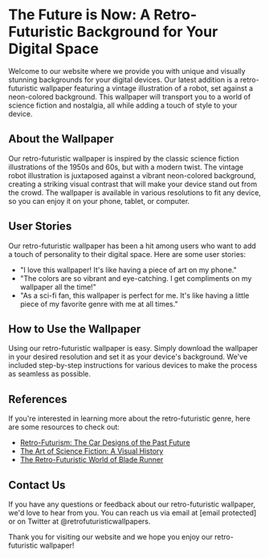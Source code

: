 <!--font:Orbitron-->

# The Future is Now: A Retro-Futuristic Background for Your Digital Space

Welcome to our website where we provide you with unique and visually stunning backgrounds for your digital devices. Our latest addition is a retro-futuristic wallpaper featuring a vintage illustration of a robot, set against a neon-colored background. This wallpaper will transport you to a world of science fiction and nostalgia, all while adding a touch of style to your device.

## About the Wallpaper

Our retro-futuristic wallpaper is inspired by the classic science fiction illustrations of the 1950s and 60s, but with a modern twist. The vintage robot illustration is juxtaposed against a vibrant neon-colored background, creating a striking visual contrast that will make your device stand out from the crowd. The wallpaper is available in various resolutions to fit any device, so you can enjoy it on your phone, tablet, or computer.

## User Stories

Our retro-futuristic wallpaper has been a hit among users who want to add a touch of personality to their digital space. Here are some user stories:

- "I love this wallpaper! It's like having a piece of art on my phone."
- "The colors are so vibrant and eye-catching. I get compliments on my wallpaper all the time!"
- "As a sci-fi fan, this wallpaper is perfect for me. It's like having a little piece of my favorite genre with me at all times."

## How to Use the Wallpaper

Using our retro-futuristic wallpaper is easy. Simply download the wallpaper in your desired resolution and set it as your device's background. We've included step-by-step instructions for various devices to make the process as seamless as possible.

## References

If you're interested in learning more about the retro-futuristic genre, here are some resources to check out:

- [Retro-Futurism: The Car Designs of the Past Future](#)
- [The Art of Science Fiction: A Visual History](#)
- [The Retro-Futuristic World of Blade Runner](#)

## Contact Us

If you have any questions or feedback about our retro-futuristic wallpaper, we'd love to hear from you. You can reach us via email at [email protected] or on Twitter at @retrofuturisticwallpapers.

Thank you for visiting our website and we hope you enjoy our retro-futuristic wallpaper!

<!--

Write me content for website with wallpaper which alt text is:

"A retro-futuristic wallpaper featuring a vintage illustration of a robot, set against a neon-colored background."

The name/title of the page should not be 1:1 copy of the alt text but rather a real content of the website which is using this wallpaper.

- Use markdown format 
- Start with heading
- Heading should be short and concise
- The content should look like a real website 
- The website should not be about the wallpaper, wallpaper is just a related background
- Heading should be contain work "wallpaper" or "background"
- Include real sections like references, contact, user stories, etc. use things relevant to the page purpose.
- Feel free to use structure like headings, bullets, numbering, blockquotes, paragraphs, horizontal lines, etc.
- You can use formatting like bold or _italic_
- You can include UTF-8 emojis
- Links should be only #hash anchors (and you can refer to the document itself)
- Do not include images


---


# The Future is Now: A Retro-Futuristic Background for Your Digital Space

Welcome to our website where we provide you with unique and visually stunning backgrounds for your digital devices. Our latest addition is a retro-futuristic wallpaper featuring a vintage illustration of a robot, set against a neon-colored background. This wallpaper will transport you to a world of science fiction and nostalgia, all while adding a touch of style to your device.

## About the Wallpaper

Our retro-futuristic wallpaper is inspired by the classic science fiction illustrations of the 1950s and 60s, but with a modern twist. The vintage robot illustration is juxtaposed against a vibrant neon-colored background, creating a striking visual contrast that will make your device stand out from the crowd. The wallpaper is available in various resolutions to fit any device, so you can enjoy it on your phone, tablet, or computer.

## User Stories

Our retro-futuristic wallpaper has been a hit among users who want to add a touch of personality to their digital space. Here are some user stories:

- "I love this wallpaper! It's like having a piece of art on my phone."
- "The colors are so vibrant and eye-catching. I get compliments on my wallpaper all the time!"
- "As a sci-fi fan, this wallpaper is perfect for me. It's like having a little piece of my favorite genre with me at all times."

## How to Use the Wallpaper

Using our retro-futuristic wallpaper is easy. Simply download the wallpaper in your desired resolution and set it as your device's background. We've included step-by-step instructions for various devices to make the process as seamless as possible.

## References

If you're interested in learning more about the retro-futuristic genre, here are some resources to check out:

- [Retro-Futurism: The Car Designs of the Past Future](#)
- [The Art of Science Fiction: A Visual History](#)
- [The Retro-Futuristic World of Blade Runner](#)

## Contact Us

If you have any questions or feedback about our retro-futuristic wallpaper, we'd love to hear from you. You can reach us via email at [email protected] or on Twitter at @retrofuturisticwallpapers.

Thank you for visiting our website and we hope you enjoy our retro-futuristic wallpaper!

-->
